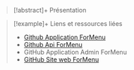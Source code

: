 > [!abstract]+ Présentation
> 
> 

> [!example]+ Liens et ressources liées
> 
> - [Github Application ForMenu](https://github.com/For-Hives/formenu)
> - [Github Api ForMenu](https://github.com/For-Hives/api-formenu)
> - GitHub Application Admin ForMenu
> - [GitHub Site web ForMenu](https://github.com/For-Hives/formenu-front)
